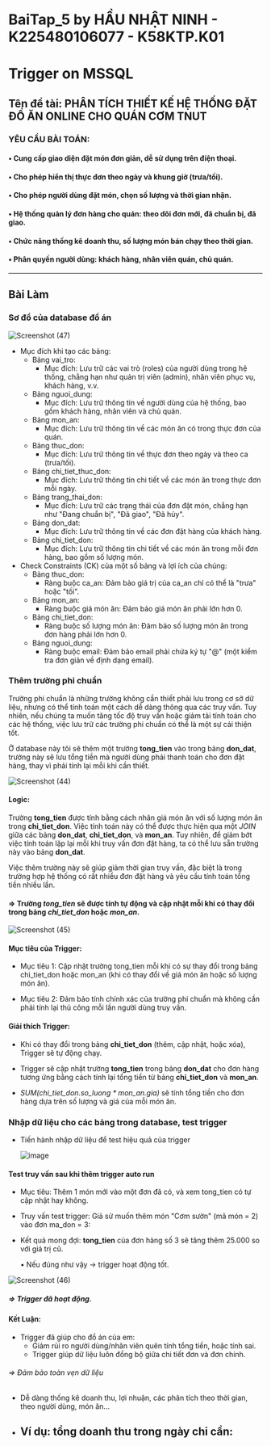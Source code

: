 # BaiTap_5 by HẦU NHẬT NINH - K225480106077 - K58KTP.K01
# Trigger on MSSQL
## Tên đề tài: PHÂN TÍCH THIẾT KẾ HỆ THỐNG ĐẶT ĐỒ ĂN ONLINE CHO QUÁN CƠM TNUT
### YÊU CẦU BÀI TOÁN:
#### •	Cung cấp giao diện đặt món đơn giản, dễ sử dụng trên điện thoại.
#### •	Cho phép hiển thị thực đơn theo ngày và khung giờ (trưa/tối).
#### •	Cho phép người dùng đặt món, chọn số lượng và thời gian nhận.
#### •	Hệ thống quản lý đơn hàng cho quán: theo dõi đơn mới, đã chuẩn bị, đã giao.
#### •	Chức năng thống kê doanh thu, số lượng món bán chạy theo thời gian.
#### •	Phân quyền người dùng: khách hàng, nhân viên quán, chủ quán.
---
## Bài Làm
### Sơ đồ của database đồ án

   ![Screenshot (47)](https://github.com/user-attachments/assets/e5317a90-445a-4136-b04e-633ad745ba6d)

- Mục đích khi tạo các bảng:
   - Bảng vai_tro:
     - Mục đích: Lưu trữ các vai trò (roles) của người dùng trong hệ thống, chẳng hạn như quản trị viên (admin), nhân viên phục vụ, khách hàng, v.v.
   - Bảng nguoi_dung:
     - Mục đích: Lưu trữ thông tin về người dùng của hệ thống, bao gồm khách hàng, nhân viên và chủ quán.
   - Bảng mon_an:        
     - Mục đích: Lưu trữ thông tin về các món ăn có trong thực đơn của quán.
   - Bảng thuc_don:
     - Mục đích: Lưu trữ thông tin về thực đơn theo ngày và theo ca (trưa/tối).
   - Bảng chi_tiet_thuc_don:
     - Mục đích: Lưu trữ thông tin chi tiết về các món ăn trong thực đơn mỗi ngày.    
   - Bảng trang_thai_don:
     - Mục đích: Lưu trữ các trạng thái của đơn đặt món, chẳng hạn như "Đang chuẩn bị", "Đã giao", "Đã hủy".
   - Bảng don_dat:
     - Mục đích: Lưu trữ thông tin về các đơn đặt hàng của khách hàng.
   - Bảng chi_tiet_don:
     - Mục đích: Lưu trữ thông tin chi tiết về các món ăn trong mỗi đơn hàng, bao gồm số lượng món.    
 - Check Constraints (CK) của một số bảng và lợi ích của chúng:
   - Bảng thuc_don:
     - Ràng buộc ca_an: Đảm bảo giá trị của ca_an chỉ có thể là "trưa" hoặc "tối".
   - Bảng mon_an:
	  - Ràng buộc giá món ăn: Đảm bảo giá món ăn phải lớn hơn 0.
   - Bảng chi_tiet_don:
     - Ràng buộc số lượng món ăn: Đảm bảo số lượng món ăn trong đơn hàng phải lớn hơn 0.
   - Bảng nguoi_dung:
     - Ràng buộc email: Đảm bảo email phải chứa ký tự "@" (một kiểm tra đơn giản về định dạng email).
### Thêm trường phi chuẩn

  Trường phi chuẩn là những trường không cần thiết phải lưu trong cơ sở dữ liệu, nhưng có thể tính toán một cách dễ dàng thông qua các truy vấn. Tuy nhiên, nếu chúng ta muốn tăng tốc độ truy vấn hoặc giảm tải tính toán cho các hệ thống, việc lưu trữ các trường phi chuẩn có thể là một sự cải thiện tốt.
  
  Ở database này tôi sẽ thêm một trường __tong_tien__ vào trong bảng __don_dat__, trường này sẽ lưu tổng tiền mà người dùng phải thanh toán cho đơn đặt hàng, thay vì phải tính lại mỗi khi cần thiết.

  ![Screenshot (44)](https://github.com/user-attachments/assets/4bf901e6-4d25-407b-bfcd-becb304665c8)

  #### Logic:

  Trường __tong_tien__ được tính bằng cách nhân giá món ăn với số lượng món ăn trong __chi_tiet_don__. Việc tính toán này có thể được thực hiện qua một *JOIN* giữa các bảng __don_dat__, __chi_tiet_don__, và __mon_an__. Tuy nhiên, để giảm bớt việc tính toán lặp lại mỗi khi truy vấn đơn đặt hàng, ta có thể lưu sẵn trường này vào bảng __don_dat__.

  Việc thêm trường này sẽ giúp giảm thời gian truy vấn, đặc biệt là trong trường hợp hệ thống có rất nhiều đơn đặt hàng và yêu cầu tính toán tổng tiền nhiều lần. 

  #### => Trường *tong_tien* sẽ được tính tự động và cập nhật mỗi khi có thay đổi trong bảng *chi_tiet_don* hoặc *mon_an*.

  ![Screenshot (45)](https://github.com/user-attachments/assets/b762b903-d117-4b72-8255-e95f811fa22a)

  #### Mục tiêu của Trigger:

   - Mục tiêu 1: Cập nhật trường tong_tien mỗi khi có sự thay đổi trong bảng chi_tiet_don hoặc mon_an (khi có thay đổi về giá món ăn hoặc số lượng món ăn).

   - Mục tiêu 2: Đảm bảo tính chính xác của trường phi chuẩn mà không cần phải tính lại thủ công mỗi lần người dùng truy vấn.
     
  #### Giải thích Trigger:

   - Khi có thay đổi trong bảng __chi_tiet_don__ (thêm, cập nhật, hoặc xóa), Trigger sẽ tự động chạy.

   - Trigger sẽ cập nhật trường __tong_tien__ trong bảng __don_dat__ cho đơn hàng tương ứng bằng cách tính lại tổng tiền từ bảng __chi_tiet_don__ và __mon_an__.

   - _SUM(chi_tiet_don.so_luong * mon_an.gia)_ sẽ tính tổng tiền cho đơn hàng dựa trên số lượng và giá của mỗi món ăn.


### Nhập dữ liệu cho các bảng trong database, test trigger
- Tiến hành nhập dữ liệu để test hiệu quả của trigger
  
  ![image](https://github.com/user-attachments/assets/7e2bec02-8c49-4fd2-9a1e-38388311a1d8)


#### Test truy vấn sau khi thêm trigger auto run
- Mục tiêu: Thêm 1 món mới vào một đơn đã có, và xem tong_tien có tự cập nhật hay không.
- Truy vấn test trigger: Giả sử muốn thêm món "Cơm sườn" (mã món = 2) vào đơn ma_don = 3:
- Kết quả mong đợi:
   __tong_tien__ của đơn hàng số 3 sẽ tăng thêm 25.000 so với giá trị cũ.
  
  • Nếu đúng như vậy → trigger hoạt động tốt.
   
![Screenshot (46)](https://github.com/user-attachments/assets/35ed2785-6b32-4af8-af0a-f22cb6dda7f3)

##### => Trigger đã hoạt động.

#### Kết Luận:
- Trigger đã giúp cho đồ án của em:
  - Giảm rủi ro người dùng/nhân viên quên tính tổng tiền, hoặc tính sai.
  - Trigger giúp dữ liệu luôn đồng bộ giữa chi tiết đơn và đơn chính.
###### => Đảm bảo toàn vẹn dữ liệu 

- Dễ dàng thống kê doanh thu, lợi nhuận, các phân tích theo thời gian, theo người dùng, món ăn...
- Ví dụ: tổng doanh thu trong ngày chỉ cần:
  - 





